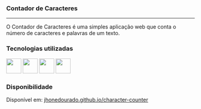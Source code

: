 ### Contador de Caracteres
<hr>
O Contador de Caracteres é uma simples aplicação web que conta o número de caracteres e palavras de um texto.

### Tecnologias utilizadas
<div style="display: inline">
  <img width="40px" height="40px" src="https://cdn.jsdelivr.net/gh/devicons/devicon/icons/html5/html5-original.svg" />
  <img width="40px" height="40px" src="https://cdn.jsdelivr.net/gh/devicons/devicon/icons/css3/css3-original.svg" />
  <img width="40px" height="40px" src="https://cdn.jsdelivr.net/gh/devicons/devicon@latest/icons/javascript/javascript-original.svg" />
  <img width="40px" height="40px" src="https://cdn.jsdelivr.net/gh/devicons/devicon@latest/icons/jquery/jquery-original-wordmark.svg" />
</div>

### Disponibilidade
Disponível em: <a href="https://jhonedourado.github.io/character-counter/" target="_blank">jhonedourado.github.io/character-counter</a>
